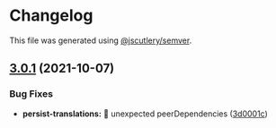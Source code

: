 # Changelog

This file was generated using [@jscutlery/semver](https://github.com/jscutlery/semver).

## [3.0.1](https://github.com/ngneat/transloco/compare/transloco-persist-translations-3.0.0...transloco-persist-translations-3.0.1) (2021-10-07)

### Bug Fixes

- **persist-translations:** 🐛 unexpected peerDependencies ([3d0001c](https://github.com/ngneat/transloco/commit/3d0001c850727ab6844e379dd94355a6388b7f26))
